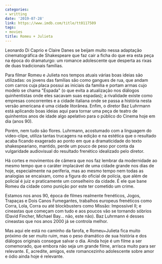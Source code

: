 ```yaml
---
categories:
- writting
date: '2019-07-28'
link: https://www.imdb.com/title/tt0117509
tags:
- movies
title: Romeu + Julieta
---
```


Leonardo Di Caprio e Claire Danes se beijam muito nessa adaptação cinematográfica de Shakespeare que faz cair a ficha do que era esta peça na época do dramaturgo: um romance adolescente que desperta as rixas de duas tradicionais famílias.

Para filmar Romeu e Julieta nos tempos atuais várias boas ideias são utilizadas: os jovens das famílias são como gangues de rua, que andam com carros cuja placa possui as iniciais da família e portam armas cujo modelo se chama "Espada" (o que evita a atualização nos diálogos quinhentistas onde eles sacavam suas espadas); a rivalidade existe como empresas concorrentes e a cidade italiana onde se passa a história nesta versão americana é uma cidade litorânea. Enfim, o diretor Baz Luhrmann está aplicando boas ideias aqui para tornar uma peça de teatro de quinhentos anos de idade algo apelativo para o público do Cinema hoje em dia (anos 90).

Porém, nem tudo são flores. Luhrmann, acostumado com a linguagem do video-clipe, utiliza tantas trucagens na edição e na estética que o resultado acaba ficando exagerado ao ponto em que a dramaticidade do texto shakespeariano, mantido, perde um pouco de peso por conta da vulgaridade audiovisual do resultado frenético idealizado pelo diretor.

Há cortes e movimentos de câmera que nos faz lembrar da modernidade ao mesmo tempo que o caráter implacável de uma cidade grande nos dias de hoje, especialmente na periferia, mas ao mesmo tempo nem todas as analogias se encaixam, como a figura do oficial de polícia, que além de policial é juiz e praticamente um conselheiro da cidade. É ele que bane Romeu da cidade como punição por este ter cometido um crime.

Estamos nos anos 90, época de filmes realmente frenéticos, Jogos, Trapaças e Dois Canos Fumegantes, trabalhos europeus frenéticos como Corra, Lola, Corra ou até blockbusters como Missão: Impossível II; e cineastas que começam com tudo e aos poucos vão se tornando sóbrios (David Fincher, Michael Bay... não, este não). Baz Luhrmann é desses cineastas que nos anos 2000 já se controla melhor.

Mas aqui ele está no caminho da farofa, e Romeu+Julieta fica muito próximo de ser muito ruim, mas o peso dramático de sua história e dos diálogos originais consegue salvar o dia. Ainda hoje é um filme a ser comemorado, que embora não seja um grande filme, arrisca muito para ser relevante. E, acredite, amigos, este romancezinho adolescente sobre amor e ódio ainda hoje é relevante.